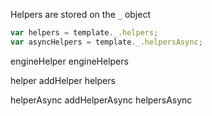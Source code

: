 
Helpers are stored on the `_` object

```js
var helpers = template._.helpers;
var asyncHelpers = template._.helpersAsync;
```

engineHelper
engineHelpers

helper
addHelper
helpers

helperAsync
addHelperAsync
helpersAsync
